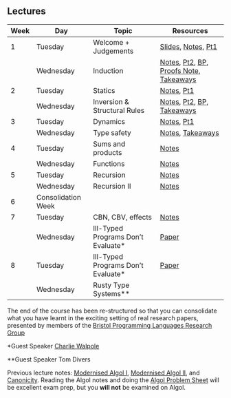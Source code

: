 ## Lectures

| Week | Day      | Topic                     | Resources                        |
| ---- | -------- | -------------------       | -------------------------------- |
| 1    | Tuesday   | Welcome + Judgements     | [Slides](https://docs.google.com/presentation/d/1O4MQK7cX1pdHAUNXNrAxX0d7OdDLAsUcCL90qxixPLQ/edit?usp=sharing), [Notes](pdf/lecture01.pdf), [Pt1](content/Week1-1.pdf)|
|      | Wednesday | Induction                 | [Notes](pdf/lecture02.pdf), [Pt2](content/Week1-2.pdf), [BP](content/Week1BP.pdf), [Proofs Note](content/Proofs.pdf), [Takeaways](Takeaways1.md) |
| 2    | Tuesday   | Statics                   | [Notes](pdf/lecture03.pdf), [Pt1](content/Week2-1.pdf) |
|      | Wednesday | Inversion & Structural Rules | [Notes](pdf/lecture04.pdf), [Pt2](content/Week2-2.pdf), [BP](content/Week2BP.pdf), [Takeaways](Takeaways2.md) | 
| 3    | Tuesday   | Dynamics                  | [Notes](pdf/lecture05.pdf), [Pt1](content/Week3-1.pdf) |
|      | Wednesday | Type safety               | [Notes](pdf/lecture06.pdf), [Takeaways](Takeaways3.md) |
| 4    | Tuesday   | Sums and products         | [Notes](pdf/lecture07.pdf) |
|      | Wednesday | Functions                 | [Notes](pdf/lecture08.pdf) |
| 5    | Tuesday   | Recursion                 | [Notes](pdf/lecture09.pdf) |
|      | Wednesday | Recursion II              | [Notes](pdf/lecture10.pdf) |
| 6    | Consolidation Week
| 7    | Tuesday   | CBN, CBV, effects         | [Notes](pdf/lecture11.pdf) |
|      | Wednesday | Ill-Typed Programs Don’t Evaluate* | [Paper](https://dl.acm.org/doi/10.1145/3632909) |
| 8    | Tuesday   | Ill-Typed Programs Don’t Evaluate* | [Paper](https://dl.acm.org/doi/10.1145/3632909) |
|      | Wednesday | Rusty Type Systems** | |

The end of the course has been re-structured so that you can consolidate what you
have learnt in the exciting setting of real research papers, presented by members
of the [Bristol Programming Languages Research Group](https://plrg-bristol.github.io/)

*Guest Speaker [Charlie Walpole](https://research-information.bris.ac.uk/en/persons/charlie-j-walpole)

**Guest Speaker Tom Divers

Previous lecture notes: [Modernised Algol I](pdf/lecture12.pdf), [Modernised Algol II](pdf/lecture13.pdf), and [Canonicity](pdf/lecture14.pdf).
Reading the Algol notes and doing the [Algol Problem Sheet](pdf/sheet07.pdf) will be excellent exam prep, but you
**will not** be examined on Algol.
